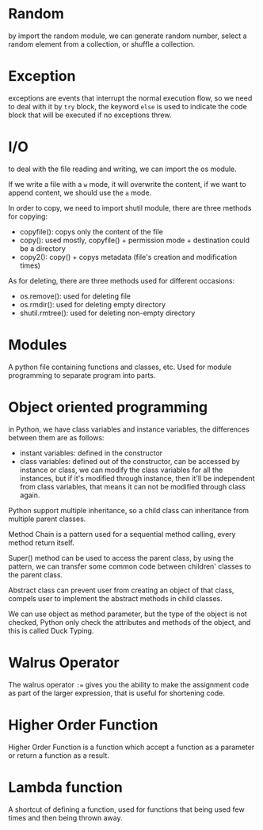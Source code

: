 # Random

by import the random module, we can generate random number, select a random element from a collection, or shuffle a collection.

# Exception

exceptions are events that interrupt the normal execution flow, so we need to deal with it by `try` block,  the keyword `else` is used to indicate the code block that will be executed if no exceptions threw.

# I/O

to deal with the file reading and writing, we can import the os module.

If we write a file with a `w` mode, it will overwrite the content, if we want to append content, we should use the `a` mode.

In order to copy, we need to import shutil module, there are three methods for copying:

- copyfile(): copys only the content of the file
- copy(): used mostly, copyfile() + permission mode + destination could be a directory
- copy2(): copy() + copys metadata (file's creation and modification times)

As for deleting, there are three methods used for different occasions:

- os.remove(): used for deleting file
- os.rmdir(): used for deleting empty directory
- shutil.rmtree(): used for deleting non-empty directory

# Modules

A python file containing functions and classes, etc. Used for module programming to separate program into parts.

# Object oriented programming

in Python, we have class variables and instance variables, the differences between them are as follows:

- instant variables: defined in the constructor
- class variables: defined out of the constructor, can be accessed by instance or class, we can modify the class variables for all the instances, but if it's modified through instance, then it'll be independent from class variables, that means it can not be modified through class again.

Python support multiple inheritance, so a child class can inheritance from multiple parent classes.

Method Chain is a pattern used for a sequential method calling, every method return itself.

Super() method can be used to access the parent class, by using the pattern, we can transfer some common code between children' classes to the parent class. 

Abstract class can prevent user from creating an object of that class, compels user to implement the abstract methods in child classes.

We can use object as method parameter, but the type of the object is not checked, Python only check the attributes and methods of the object, and this is called Duck Typing.

# Walrus Operator

The walrus operator `:=` gives you the ability to make the assignment code as part of the larger expression, that is useful for shortening code. 

# Higher Order Function
 Higher Order Function is a function which accept a function as a parameter or return a function as a result.
 
# Lambda function
A shortcut of defining a function, used for functions that being used few times and then being thrown away.
